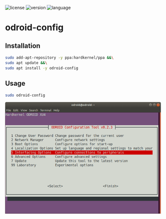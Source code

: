 ![license](https://img.shields.io/github/license/hhk7734/odroid-config)
![version](https://img.shields.io/github/v/tag/hhk7734/odroid-config?sort=semver)
![language](https://img.shields.io/github/languages/top/hhk7734/odroid-config)

# odroid-config

## Installation

```bash
sudo add-apt-repository -y ppa:hardkernel/ppa &&\
sudo apt update &&\
sudo apt install -y odroid-config
```

## Usage

```bash
sudo odroid-config
```

![odroid-config](./odroid-config.png)
